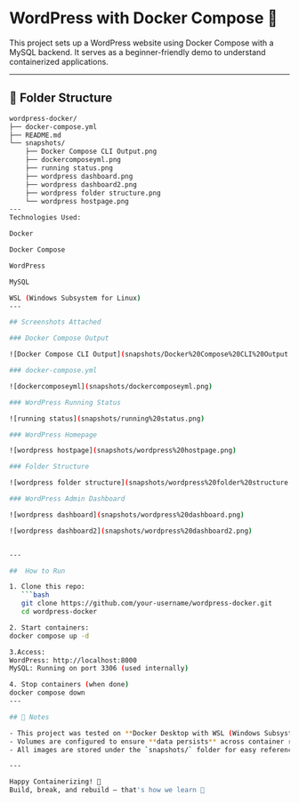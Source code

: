 # WordPress with Docker Compose 🐳

This project sets up a WordPress website using Docker Compose with a MySQL backend. It serves as a beginner-friendly demo to understand containerized applications.

---

## 📁 Folder Structure

```bash
wordpress-docker/
├── docker-compose.yml
├── README.md
└── snapshots/
    ├── Docker Compose CLI Output.png
    ├── dockercomposeyml.png
    ├── running status.png
    ├── wordpress dashboard.png
    ├── wordpress dashboard2.png
    ├── wordpress folder structure.png
    └── wordpress hostpage.png
---
Technologies Used:

Docker

Docker Compose

WordPress

MySQL

WSL (Windows Subsystem for Linux)
---

## Screenshots Attached

### Docker Compose Output

![Docker Compose CLI Output](snapshots/Docker%20Compose%20CLI%20Output.png)

### docker-compose.yml

![dockercomposeyml](snapshots/dockercomposeyml.png)

### WordPress Running Status

![running status](snapshots/running%20status.png)

### WordPress Homepage

![wordpress hostpage](snapshots/wordpress%20hostpage.png)

### Folder Structure

![wordpress folder structure](snapshots/wordpress%20folder%20structure.png)

### WordPress Admin Dashboard

![wordpress dashboard](snapshots/wordpress%20dashboard.png)

![wordpress dashboard2](snapshots/wordpress%20dashboard2.png)


---

##  How to Run

1. Clone this repo:
   ```bash
   git clone https://github.com/your-username/wordpress-docker.git
   cd wordpress-docker

2. Start containers:
docker compose up -d

3.Access:
WordPress: http://localhost:8000
MySQL: Running on port 3306 (used internally)

4. Stop containers (when done)
docker compose down
---

## 📌 Notes

- This project was tested on **Docker Desktop with WSL (Windows Subsystem for Linux)**.
- Volumes are configured to ensure **data persists** across container restarts.
- All images are stored under the `snapshots/` folder for easy reference.

---

Happy Containerizing! 🐳  
Build, break, and rebuild — that's how we learn 🚀
